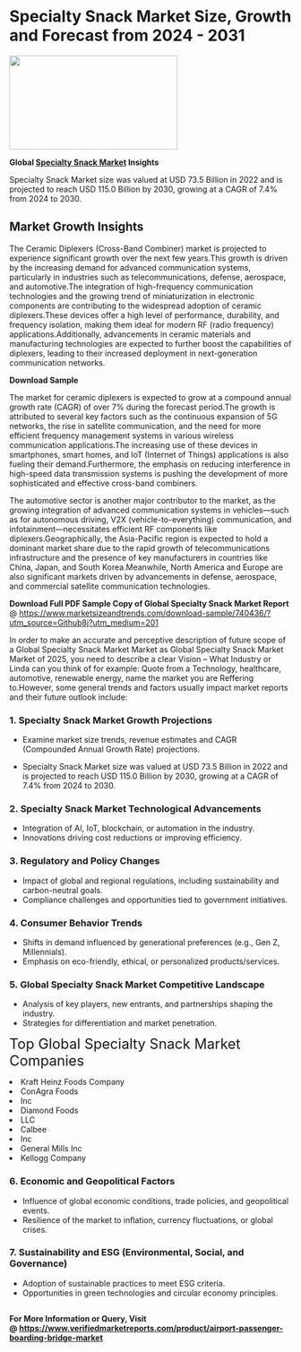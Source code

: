<H1>Specialty Snack Market Size, Growth and Forecast from 2024 - 2031</H1><img class="aligncenter size-medium wp-image-584254" src="https://thirdeyenews.in/wp-content/uploads/2024/09/Global-Market-Research-300x168.jpeg" alt="" width="300" height="168" /><p><strong>Global&nbsp;<a href="https://www.marketsizeandtrends.com/download-sample/740436/?utm_source=Github8j?utm_medium=201">Specialty Snack Market</a> Insights</strong></p><p>Specialty Snack Market size was valued at USD 73.5 Billion in 2022 and is projected to reach USD 115.0 Billion by 2030, growing at a CAGR of 7.4% from 2024 to 2030.</p><p><h2>Market Growth Insights</h2> <p>The Ceramic Diplexers (Cross-Band Combiner) market is projected to experience significant growth over the next few years.This growth is driven by the increasing demand for advanced communication systems, particularly in industries such as telecommunications, defense, aerospace, and automotive.The integration of high-frequency communication technologies and the growing trend of miniaturization in electronic components are contributing to the widespread adoption of ceramic diplexers.These devices offer a high level of performance, durability, and frequency isolation, making them ideal for modern RF (radio frequency) applications.Additionally, advancements in ceramic materials and manufacturing technologies are expected to further boost the capabilities of diplexers, leading to their increased deployment in next-generation communication networks.</p> <p><strong>Download Sample</strong></p> <p>The market for ceramic diplexers is expected to grow at a compound annual growth rate (CAGR) of over 7% during the forecast period.The growth is attributed to several key factors such as the continuous expansion of 5G networks, the rise in satellite communication, and the need for more efficient frequency management systems in various wireless communication applications.The increasing use of these devices in smartphones, smart homes, and IoT (Internet of Things) applications is also fueling their demand.Furthermore, the emphasis on reducing interference in high-speed data transmission systems is pushing the development of more sophisticated and effective cross-band combiners.</p> <p>The automotive sector is another major contributor to the market, as the growing integration of advanced communication systems in vehicles—such as for autonomous driving, V2X (vehicle-to-everything) communication, and infotainment—necessitates efficient RF components like diplexers.Geographically, the Asia-Pacific region is expected to hold a dominant market share due to the rapid growth of telecommunications infrastructure and the presence of key manufacturers in countries like China, Japan, and South Korea.Meanwhile, North America and Europe are also significant markets driven by advancements in defense, aerospace, and commercial satellite communication technologies.</p> <p><span class=""><strong>Download Full PDF Sample Copy of Global Specialty Snack Market Report</strong> @ <a href="https://www.marketsizeandtrends.com/download-sample/740436/?utm_source=Github8j?utm_medium=201" target="_blank">https://www.marketsizeandtrends.com/download-sample/740436/?utm_source=Github8j?utm_medium=201</a></span></p><p>In order to make an accurate and perceptive description of future scope of a Global&nbsp;Specialty Snack Market Market as Global&nbsp;Specialty Snack Market Market of 2025, you need to describe a clear Vision &ndash; What Industry or Linda can you think of for example: Quote from a Technology, healthcare, automotive, renewable energy, name the market you are Reffering to.However, some general trends and factors usually impact market reports and their future outlook include:</p><h3>1.&nbsp;<strong>Specialty Snack Market Growth Projections</strong></h3><ul><li>Examine market size trends, revenue estimates and CAGR (Compounded Annual Growth Rate) projections.</li><li><p>Specialty Snack Market size was valued at USD 73.5 Billion in 2022 and is projected to reach USD 115.0 Billion by 2030, growing at a CAGR of 7.4% from 2024 to 2030.</p></li></ul><h3>2.&nbsp;<strong>Specialty Snack Market Technological Advancements</strong></h3><ul><li>Integration of AI, IoT, blockchain, or automation in the industry.</li><li>Innovations driving cost reductions or improving efficiency.</li></ul><h3>3.&nbsp;<strong>Regulatory and Policy Changes</strong></h3><ul><li>Impact of global and regional regulations, including sustainability and carbon-neutral goals.</li><li>Compliance challenges and opportunities tied to government initiatives.</li></ul><h3>4.&nbsp;<strong>Consumer Behavior Trends</strong></h3><ul><li>Shifts in demand influenced by generational preferences (e.g., Gen Z, Millennials).</li><li>Emphasis on eco-friendly, ethical, or personalized products/services.</li></ul><h3>5.&nbsp;<strong>Global Specialty Snack Market Competitive Landscape</strong></h3><ul><li>Analysis of key players, new entrants, and partnerships shaping the industry.</li><li>Strategies for differentiation and market penetration.</li></ul><p data-pm-slice="1 1 []"><span style="color: inherit; font-family: inherit; font-size: 25px;">Top Global Specialty Snack Market Companies</span></p><div class="" data-test-id=""><p><li>Kraft Heinz Foods Company</li><li> ConAgra Foods</li><li> Inc</li><li> Diamond Foods</li><li> LLC</li><li> Calbee</li><li> Inc</li><li> General Mills Inc</li><li> Kellogg Company</li></p></div><h3>6.&nbsp;<strong>Economic and Geopolitical Factors</strong></h3><ul><li>Influence of global economic conditions, trade policies, and geopolitical events.</li><li>Resilience of the market to inflation, currency fluctuations, or global crises.</li></ul><h3>7.&nbsp;<strong>Sustainability and ESG (Environmental, Social, and Governance)</strong></h3><ul><li>Adoption of sustainable practices to meet ESG criteria.</li><li>Opportunities in green technologies and circular economy principles.</li></ul><h2><strong style="font-size: 14px;">For More Information or Query, Visit @&nbsp;</strong><a style="background-color: #ffffff; font-size: 14px;" href="https://www.marketsizeandtrends.com/report/specialty-snack-market/" target="_blank">https://www.verifiedmarketreports.com/product/airport-passenger-boarding-bridge-market</a></h2>